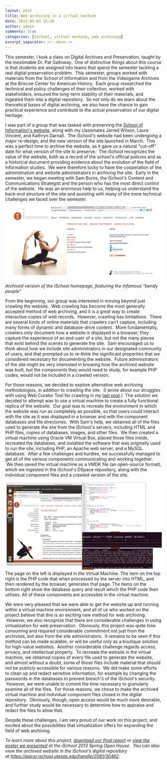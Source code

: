 ```yaml
---
layout: post
title: Web archiving in a virtual machine
date: 2013-05-03 15:20
author: admin
comments: true
categories: [iSchool, virtual machine, web archiving]
excerpt_separator: <!--more-->
---
```

This semester, I took a class on Digital Archives and Preservation, taught by the inestimable Dr. Pat Galloway.  One of distinctive things about this course is that students are assigned into teams that spend the semester tackling a real digital preservation problem.  This semester, groups worked with materials from the School of Information and from the Videogame Archives at the Briscoe Center for American History.  Each group researched the technical and policy challenges of their collection, worked with stakeholders, ensured the long-term stability of their materials, and ingested them into a digital repository.  So not only do we learn about the theoretical bases of digital archiving, we also have the chance to gain practical experience and contribute to the actual preservation of our digital heritage.
<!--more-->

I was part of a group that was tasked with preserving the <a href="http://www.ischool.utexas.edu" target="_blank">School of Information's website</a>, along with my classmates Jarred Wilson, Laura Vincent, and Kathryn Darnall.  The iSchool's website had been undergoing a major re-design, and the new version of the site launched in March.  This was a perfect time to archive the website, as it gave us a natural "cut-off" date for what version of the site to preserve.  The iSchool recognizes the value of the website, both as a record of the school's official policies and as a historical document providing evidence about the evolution of the field of information studies.  We were therefore lucky to have the cooperation of the administration and website administrators in archiving the site.  Early in the semester, we began meeting with Sam Burns, the iSchool's Content and Communications Strategist and the person who has the most direct control of the website.  He was an enormous help to us, helping us understand the back-end structure of the site and assisting with many of the more technical challenges we faced over the semester.

![Archived version of the iSchool homepage, featuring the infamous “bendy people”](/images/2013/oldwebsite.png)
*Archived version of the iSchool homepage, featuring the infamous “bendy people”*

From the beginning, our group was interested in moving beyond just crawling the website.  Web crawling has become the most generally accepted method of web archiving, and it is a great way to create interactive copies of web records.  However, crawling has limitations.  There are several kinds of online materials that crawlers can't capture, including many forms of dynamic and database-drive content.  More fundamentally, crawlers only document how a website is displayed in a browser; they capture the experience of an end-user of a site, but not the many pieces that exist behind the scenes to generate the site.  Sam encouraged us to think about how we include site administrators in our designated community of users, and that prompted us to re-think the significant properties that we considered necessary for documenting the website.  Future administrators of the site might be very interested in knowing how the archived website was built, but the components they would need to study, for example PHP codes, would not be included in a crawled version.

For those reasons, we decided to explore alternative web archiving methodologies, in addition to crawling the site.  (I wrote about our struggles with using Web Curator Tool for crawling in my <a title="Open-source software: Expertise required?" href="https://elliotdwilliams.com/open-source-software-expertise-required/">last post</a>.)  The solution we decided to attempt was to use a virtual machine to create a fully functional replica of the website.  Our goal was to recreate the environment in which the website was run as completely as possible, so that users could interact with the site as it was displayed in a browser and with the component databases and file directories.  With Sam's help, we obtained all of the files used to generate the site from the iSchool's servers, including HTML and PHP files, copies of databases, images, and other files.  We then created a virtual machine using Oracle VM Virtual Box, placed those files inside, recreated the databases, and installed the software that was originally used to run the site, including PHP, an Apache web server, and a MySQL database.  After a few challenges and hurdles, we successfully managed to get all of the various components communicating and working together.  We then saved the virtual machine as a VMDK file (an open-source format), which we ingested in the iSchool's DSpace repository, along with the individual component files and a crawled version of the site.

![](/images/2013/virtualmachine.png)
The page on the left is displayed in the Virtual Machine. The item on the top right is the PHP code that when processed by the server into HTML, and then rendered by the browser, generates that page. The items on the bottom right show the database query and result which the PHP code then utilizes. All of these components are accessible in the virtual machine.

We were very pleased that we were able to get the website up and running within a virtual machine environment, and all of us who worked on the project believe that this is an exciting new method for web archiving.  However, we also recognize that there are considerable challenges in using virtualization for web preservation.  Obviously, this project was quite time consuming and required considerable commitment not just from the archivists, but also from the site administrators.  It remains to be seen if this method can be made scalable, or will be useful only as a boutique solution for high-value websites.  Another considerable challenge regards access, privacy, and intellectual property.  To recreate the website in the virtual machine, we obtained copies of every file used to generate the website, and almost without a doubt, some of those files include material that should not be publicly accessible for various reasons.  We did make some efforts to clean up and redact sensitive information, for example by changing the passwords in the databases to prevent breach's of the iSchool's security.  However, we were unable to commit the time necessary to granularly examine all of the files.  For those reasons, we chose to make the archived virtual machine and individual component files closed in the digital repository.  Obviously, though, open access would be much more desirable, and further study would be necessary to determine how to appraise and redact the files to allow that.

Despite these challenges, I am very proud of our work on this project, and excited about the possibilities that virtualization offers for expanding the field of web archiving.

<em>To learn more about this project, <a href="https://elliotdwilliams.com/wp-content/uploads/2013/05/Inf392KFinalReport.pdf" target="_blank">download our final report</a> or <a href="https://elliotdwilliams.com/wp-content/uploads/2013/05/capstone_poster.jpg" target="_blank">view the poster we presented</a> at the iSchool 2013 Spring Open House.  You can also view the archived website in the iSchool's digital repository at <a href="https://pacer.ischool.utexas.edu/handle/2081/30462" target="_blank">https://pacer.ischool.utexas.edu/handle/2081/30462</a>. </em>
